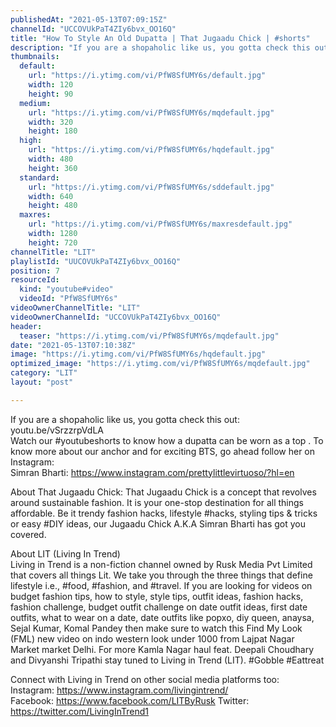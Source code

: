 ```yaml
---
publishedAt: "2021-05-13T07:09:15Z"
channelId: "UCCOVUkPaT4ZIy6bvx_OO16Q"
title: "How To Style An Old Dupatta | That Jugaadu Chick | #shorts"
description: "If you are a shopaholic like us, you gotta check this out: youtu.be/vSrzzrpVdLA  \nWatch our #youtubeshorts to know how a dupatta can be worn as a top \n. \nTo know more about our anchor and for exciting BTS, go ahead follow her on Instagram:  \nSimran Bharti: https://www.instagram.com/prettylittlevirtuoso/?hl=en\n\nAbout That Jugaadu Chick:\nThat Jugaadu Chick is a concept that revolves around sustainable fashion. It is your one-stop destination for all things affordable. Be it trendy fashion hacks, lifestyle #hacks, styling tips & tricks or easy #DIY ideas, our Jugaadu Chick A.K.A Simran Bharti has got you covered.\n\nAbout LIT (Living In Trend)  \nLiving in Trend is a non-fiction channel owned by Rusk Media Pvt Limited that covers all things Lit. We take you through the three things that define lifestyle i.e., #food, #fashion, and #travel. If you are looking for videos on budget fashion tips, how to style, style tips, outfit ideas, fashion hacks, fashion challenge, budget outfit challenge on date outfit ideas, first date outfits, what to wear on a date, date outfits like popxo, diy queen, anaysa, Sejal Kumar, Komal Pandey then make sure to watch this Find My Look (FML) new video on indo western look under 1000 from Lajpat Nagar Market market Delhi. For more Kamla Nagar haul feat. Deepali Choudhary and Divyanshi Tripathi stay tuned to Living in Trend (LIT). #Gobble #Eattreat  \n\nConnect with Living in Trend on other social media platforms too:  \nInstagram: https://www.instagram.com/livingintrend/  \nFacebook: https://www.facebook.com/LITByRusk \nTwitter: https://twitter.com/LivingInTrend1"
thumbnails:
  default:
    url: "https://i.ytimg.com/vi/PfW8SfUMY6s/default.jpg"
    width: 120
    height: 90
  medium:
    url: "https://i.ytimg.com/vi/PfW8SfUMY6s/mqdefault.jpg"
    width: 320
    height: 180
  high:
    url: "https://i.ytimg.com/vi/PfW8SfUMY6s/hqdefault.jpg"
    width: 480
    height: 360
  standard:
    url: "https://i.ytimg.com/vi/PfW8SfUMY6s/sddefault.jpg"
    width: 640
    height: 480
  maxres:
    url: "https://i.ytimg.com/vi/PfW8SfUMY6s/maxresdefault.jpg"
    width: 1280
    height: 720
channelTitle: "LIT"
playlistId: "UUCOVUkPaT4ZIy6bvx_OO16Q"
position: 7
resourceId:
  kind: "youtube#video"
  videoId: "PfW8SfUMY6s"
videoOwnerChannelTitle: "LIT"
videoOwnerChannelId: "UCCOVUkPaT4ZIy6bvx_OO16Q"
header:
  teaser: "https://i.ytimg.com/vi/PfW8SfUMY6s/mqdefault.jpg"
date: "2021-05-13T07:10:38Z"
image: "https://i.ytimg.com/vi/PfW8SfUMY6s/hqdefault.jpg"
optimized_image: "https://i.ytimg.com/vi/PfW8SfUMY6s/mqdefault.jpg"
category: "LIT"
layout: "post"

---
```

If you are a shopaholic like us, you gotta check this out: youtu.be/vSrzzrpVdLA  
Watch our #youtubeshorts to know how a dupatta can be worn as a top 
. 
To know more about our anchor and for exciting BTS, go ahead follow her on Instagram:  
Simran Bharti: https://www.instagram.com/prettylittlevirtuoso/?hl=en

About That Jugaadu Chick:
That Jugaadu Chick is a concept that revolves around sustainable fashion. It is your one-stop destination for all things affordable. Be it trendy fashion hacks, lifestyle #hacks, styling tips & tricks or easy #DIY ideas, our Jugaadu Chick A.K.A Simran Bharti has got you covered.

About LIT (Living In Trend)  
Living in Trend is a non-fiction channel owned by Rusk Media Pvt Limited that covers all things Lit. We take you through the three things that define lifestyle i.e., #food, #fashion, and #travel. If you are looking for videos on budget fashion tips, how to style, style tips, outfit ideas, fashion hacks, fashion challenge, budget outfit challenge on date outfit ideas, first date outfits, what to wear on a date, date outfits like popxo, diy queen, anaysa, Sejal Kumar, Komal Pandey then make sure to watch this Find My Look (FML) new video on indo western look under 1000 from Lajpat Nagar Market market Delhi. For more Kamla Nagar haul feat. Deepali Choudhary and Divyanshi Tripathi stay tuned to Living in Trend (LIT). #Gobble #Eattreat  

Connect with Living in Trend on other social media platforms too:  
Instagram: https://www.instagram.com/livingintrend/  
Facebook: https://www.facebook.com/LITByRusk 
Twitter: https://twitter.com/LivingInTrend1